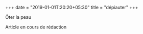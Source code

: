 +++
date = "2019-01-01T:20:20+05:30"
title = "dépiauter"
+++

Ôter la peau
<!--more-->
Article en cours de rédaction

> 
